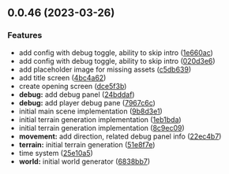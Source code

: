 ## 0.0.46 (2023-03-26)


### Features

* add config with debug toggle, ability to skip intro ([1e660ac](https://github.com/Unnamed-GameDev-Studio/postapoc/commit/1e660acd7a4f75403a02ba2cb0bc88ff5846235c))
* add config with debug toggle, ability to skip intro ([020d3e6](https://github.com/Unnamed-GameDev-Studio/postapoc/commit/020d3e69bc2e5116246079cb37b04d47c5bd92d1))
* add placeholder image for missing assets ([c5db639](https://github.com/Unnamed-GameDev-Studio/postapoc/commit/c5db639252d44bccd2b6f419fccd76ab5aae2d81))
* add title screen ([4bc4a62](https://github.com/Unnamed-GameDev-Studio/postapoc/commit/4bc4a6217db44bb4f2156251dbd882c0322b9c41))
* create opening screen ([dce5f3b](https://github.com/Unnamed-GameDev-Studio/postapoc/commit/dce5f3bc71842d661f131a6295709a290d1d3691))
* **debug:** add debug panel ([24bddaf](https://github.com/Unnamed-GameDev-Studio/postapoc/commit/24bddafb6dad3311eb6982222a29b7d9f8fa115a))
* **debug:** add player debug pane ([7967c6c](https://github.com/Unnamed-GameDev-Studio/postapoc/commit/7967c6c53a464f5850354bb4d0024f75de34e556))
* initial main scene implementation ([9b8d3e1](https://github.com/Unnamed-GameDev-Studio/postapoc/commit/9b8d3e1b21cafa942bdb3f57fb87db4193ab44f7))
* initial terrain generation implementation ([1eb1bda](https://github.com/Unnamed-GameDev-Studio/postapoc/commit/1eb1bda4517a70b15295e4b71ad14312fbfab6ea))
* initial terrain generation implementation ([8c9ec09](https://github.com/Unnamed-GameDev-Studio/postapoc/commit/8c9ec0963cc3fca770ecdb7c136fcb1bea9386d8))
* **movement:** add direction, related debug panel info ([22ec4b7](https://github.com/Unnamed-GameDev-Studio/postapoc/commit/22ec4b7a9d01f844264aca9af441a27fe2d5d700))
* **terrain:** initial terrain generation ([51e8f7e](https://github.com/Unnamed-GameDev-Studio/postapoc/commit/51e8f7ef773e03901282b74c20d03f660bf9fae8))
* time system ([25e10a5](https://github.com/Unnamed-GameDev-Studio/postapoc/commit/25e10a57792920da81ffd34efa85252f88da5edb))
* **world:** initial world generator ([6838bb7](https://github.com/Unnamed-GameDev-Studio/postapoc/commit/6838bb71fde59b80c3380c083c3aa07ae06a98ae))



